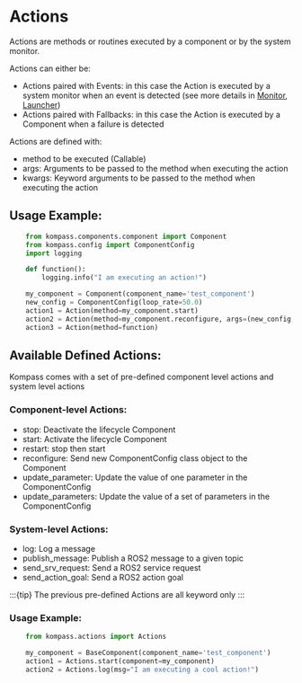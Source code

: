 # Actions

Actions are methods or routines executed by a component or by the system monitor.

Actions can either be:
- Actions paired with Events: in this case the Action is executed by a system monitor when an event is detected (see more details in [Monitor](monitor.md), [Launcher](launcher.md))
- Actions paired with Fallbacks: in this case the Action is executed by a Component when a failure is detected

Actions are defined with:
- method to be executed (Callable)
- args: Arguments to be passed to the method when executing the action
- kwargs: Keyword arguments to be passed to the method when executing the action

## Usage Example:
```python
    from kompass.components.component import Component
    from kompass.config import ComponentConfig
    import logging

    def function():
        logging.info("I am executing an action!")

    my_component = Component(component_name='test_component')
    new_config = ComponentConfig(loop_rate=50.0)
    action1 = Action(method=my_component.start)
    action2 = Action(method=my_component.reconfigure, args=(new_config, True),)
    action3 = Action(method=function)
```

## Available Defined Actions:

Kompass comes with a set of pre-defined component level actions and system level actions

### Component-level Actions:
- stop: Deactivate the lifecycle Component
- start: Activate the lifecycle Component
- restart: stop then start
- reconfigure: Send new ComponentConfig class object to the Component
- update_parameter: Update the value of one parameter in the ComponentConfig
- update_parameters: Update the value of a set of parameters in the ComponentConfig

### System-level Actions:
- log: Log a message
- publish_message: Publish a ROS2 message to a given topic
- send_srv_request: Send a ROS2 service request
- send_action_goal: Send a ROS2 action goal

:::{tip} The previous pre-defined Actions are all keyword only
:::

### Usage Example:
```python
    from kompass.actions import Actions

    my_component = BaseComponent(component_name='test_component')
    action1 = Actions.start(component=my_component)
    action2 = Actions.log(msg="I am executing a cool action!")
```
